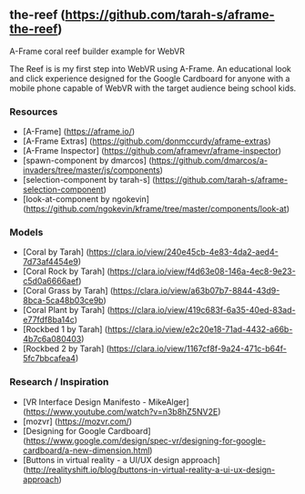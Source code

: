 ## the-reef (https://github.com/tarah-s/aframe-the-reef)

A-Frame coral reef builder example for WebVR

The Reef is is my first step into WebVR using A-Frame. An educational look and click experience designed for the Google Cardboard for anyone with a mobile phone capable of WebVR with the target audience being school kids.


### Resources
* [A-Frame] (https://aframe.io/)
* [A-Frame Extras] (https://github.com/donmccurdy/aframe-extras)
* [A-Frame Inspector] (https://github.com/aframevr/aframe-inspector)
* [spawn-component by dmarcos] (https://github.com/dmarcos/a-invaders/tree/master/js/components)
* [selection-component by tarah-s] (https://github.com/tarah-s/aframe-selection-component)
* [look-at-component by ngokevin] (https://github.com/ngokevin/kframe/tree/master/components/look-at)

### Models
* [Coral by Tarah] (https://clara.io/view/240e45cb-4e83-4da2-aed4-7d73af4454e9)
* [Coral Rock by Tarah] (https://clara.io/view/f4d63e08-146a-4ec8-9e23-c5d0a6666aef)
* [Coral Grass by Tarah] (https://clara.io/view/a63b07b7-8844-43d9-8bca-5ca48b03ce9b)
* [Coral Plant by Tarah] (https://clara.io/view/419c683f-6a35-40ed-83ad-e77fdf8ba14c)
* [Rockbed 1 by Tarah] (https://clara.io/view/e2c20e18-71ad-4432-a66b-4b7c6a080403)
* [Rockbed 2 by Tarah] (https://clara.io/view/1167cf8f-9a24-471c-b64f-5fc7bbcafea4) 

### Research / Inspiration
* [VR Interface Design Manifesto -  MikeAlger] (https://www.youtube.com/watch?v=n3b8hZ5NV2E)
* [mozvr] (https://mozvr.com/)
* [Designing for Google Cardboard] (https://www.google.com/design/spec-vr/designing-for-google-cardboard/a-new-dimension.html)
* [Buttons in virtual reality - a UI/UX design approach] (http://realityshift.io/blog/buttons-in-virtual-reality-a-ui-ux-design-approach)
